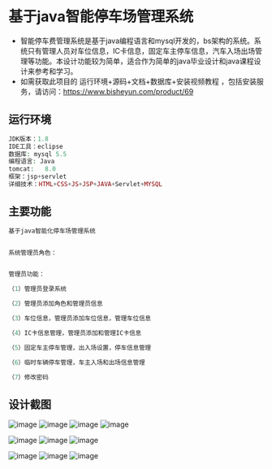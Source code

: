 # 基于java智能停车场管理系统
* 智能停车费管理系统是基于java编程语言和mysql开发的，bs架构的系统。系统只有管理人员对车位信息，IC卡信息，固定车主停车信息，汽车入场出场管理等功能。本设计功能较为简单，适合作为简单的java毕业设计和java课程设计来参考和学习。
* 如需获取此项目的 运行环境+源码+文档+数据库+安装视频教程 ，包括安装服务，请访问：https://www.bisheyun.com/product/69

## 运行环境
```php
JDK版本：1.8
IDE工具：eclipse
数据库: mysql 5.5
编程语言: Java
tomcat:   8.0 
框架：jsp+servlet
详细技术：HTML+CSS+JS+JSP+JAVA+Servlet+MYSQL
```

## 主要功能
```PHP
基于java智能化停车场管理系统


系统管理员角色：


管理员功能：

（1）管理员登录系统

（2）管理员添加角色和管理员信息

（3）车位信息，管理员添加车位信息，管理车位信息

（4）IC卡信息管理，管理员添加和管理IC卡信息

（5）固定车主停车管理，出入场设置，停车信息管理

（6）临时车辆停车管理，车主入场和出场信息管理

（7）修改密码
```

## 设计截图
![image](https://github.com/user-attachments/assets/d4ca32e8-57e4-45e4-8fec-dd06c352a1d7)
![image](https://github.com/user-attachments/assets/4719df65-6770-45d8-80f2-02045dfd501a)
![image](https://github.com/user-attachments/assets/2b33cf89-3c24-44b4-a5db-8e3361c73abd)
![image](https://github.com/user-attachments/assets/113943fd-c9b3-4667-804f-de17d421c675)

![image](https://github.com/user-attachments/assets/61c16fb8-ba8a-4bfe-b3ca-1c18f45fdb15)
![image](https://github.com/user-attachments/assets/519eb54f-d515-4e6a-873a-b867034783ab)
![image](https://github.com/user-attachments/assets/85f02e0d-0143-43a0-b17e-9805558d56cc)

![image](https://github.com/user-attachments/assets/8e53bca0-eb24-41af-a9fa-aedd46e16336)
![image](https://github.com/user-attachments/assets/6ca06def-8046-4947-993f-707f8c588b85)
![image](https://github.com/user-attachments/assets/b5ab5f72-bddc-4006-820e-d15e64ec4dd5)
